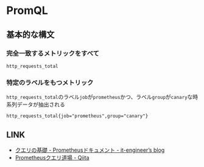 # PromQL

## 基本的な構文

### 完全一致するメトリックをすべて

```plan
http_requests_total
```

### 特定のラベルをもつメトリック

`http_requests_total`のラベル`job`が`prometheus`かつ、ラベル`group`が`canary`な時系列データが抽出される

```plan
http_requests_total{job="prometheus",group="canary"}
```

## LINK

- [クエリの基礎 - Prometheusドキュメント - it-engineer’s blog](http://it-engineer.hateblo.jp/entry/2019/01/19/150849)
- [Prometheusクエリ道場 - Qiita](https://qiita.com/t_nakayama0714/items/1231751e72804d52c20a)